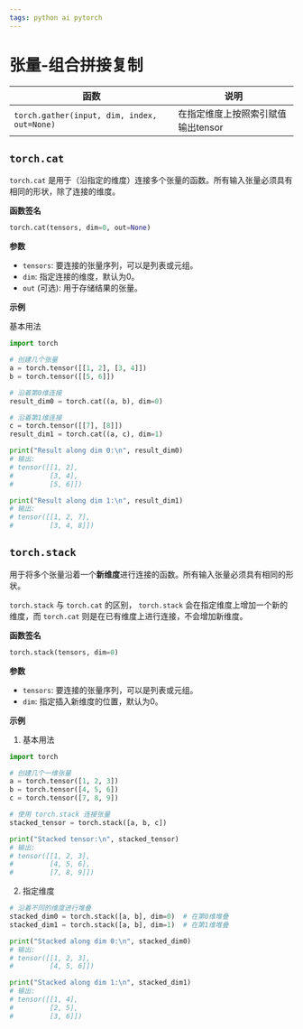 ```yaml
---
tags: python ai pytorch 
---
```


# 张量-组合拼接复制

| 函数                                          | 说明                   |
| ------------------------------------------- | -------------------- |
| `torch.gather(input, dim, index, out=None)` | 在指定维度上按照索引赋值输出tensor |

## `torch.cat`

`torch.cat` 是用于（沿指定的维度）连接多个张量的函数。所有输入张量必须具有相同的形状，除了连接的维度。

**函数签名**

```python
torch.cat(tensors, dim=0, out=None)
```

**参数**

  - `tensors`: 要连接的张量序列，可以是列表或元组。
  - `dim`: 指定连接的维度，默认为0。
  - `out` (可选): 用于存储结果的张量。

**示例**

基本用法

```python
import torch

# 创建几个张量
a = torch.tensor([[1, 2], [3, 4]])
b = torch.tensor([[5, 6]])

# 沿着第0维连接
result_dim0 = torch.cat((a, b), dim=0)

# 沿着第1维连接
c = torch.tensor([[7], [8]])
result_dim1 = torch.cat((a, c), dim=1)

print("Result along dim 0:\n", result_dim0)
# 输出:
# tensor([[1, 2],
#         [3, 4],
#         [5, 6]])

print("Result along dim 1:\n", result_dim1)
# 输出:
# tensor([[1, 2, 7],
#         [3, 4, 8]])
```

## `torch.stack`

用于将多个张量沿着一个**新维度**进行连接的函数。所有输入张量必须具有相同的形状。

`torch.stack` 与 `torch.cat` 的区别， `torch.stack` 会在指定维度上增加一个新的维度，而 `torch.cat` 则是在已有维度上进行连接，不会增加新维度。

**函数签名**

```python
torch.stack(tensors, dim=0)
```

**参数**

  - `tensors`: 要连接的张量序列，可以是列表或元组。
  - `dim`: 指定插入新维度的位置，默认为0。

**示例**

1. 基本用法

```python
import torch

# 创建几个一维张量
a = torch.tensor([1, 2, 3])
b = torch.tensor([4, 5, 6])
c = torch.tensor([7, 8, 9])

# 使用 torch.stack 连接张量
stacked_tensor = torch.stack([a, b, c])

print("Stacked tensor:\n", stacked_tensor)
# 输出:
# tensor([[1, 2, 3],
#         [4, 5, 6],
#         [7, 8, 9]])
```

2. 指定维度

```python
# 沿着不同的维度进行堆叠
stacked_dim0 = torch.stack([a, b], dim=0)  # 在第0维堆叠
stacked_dim1 = torch.stack([a, b], dim=1)  # 在第1维堆叠

print("Stacked along dim 0:\n", stacked_dim0)
# 输出:
# tensor([[1, 2, 3],
#         [4, 5, 6]])

print("Stacked along dim 1:\n", stacked_dim1)
# 输出:
# tensor([[1, 4],
#         [2, 5],
#         [3, 6]])
```



